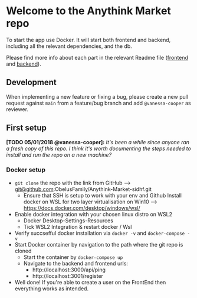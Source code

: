 # Welcome to the Anythink Market repo

To start the app use Docker. It will start both frontend and backend, including all the relevant dependencies, and the db.

Please find more info about each part in the relevant Readme file ([frontend](frontend/readme.md) and [backend](backend/README.md)).

## Development

When implementing a new feature or fixing a bug, please create a new pull request against `main` from a feature/bug branch and add `@vanessa-cooper` as reviewer.

## First setup

**[TODO 05/01/2018 @vanessa-cooper]:** _It's been a while since anyone ran a fresh copy of this repo. I think it's worth documenting the steps needed to install and run the repo on a new machine?_

### Docker setup

* `git clone` the repo with the link from GitHub --> git@github.com:ObelusFamily/Anythink-Market-sidhf.git
    * Ensure that SSH is setup to work with your env and Github
Install docker on WSL for two layer virtualisation on Win10 --> https://docs.docker.com/desktop/windows/wsl/
* Enable docker integration with your chosen linux distro on WSL2 
    - Docker Desktop-Settings-Resources
    - Tick WSL2 Integration & restart docker / Wsl
* Verify succsefful docker installation via `docker -v` and `docker-compose -v`
* Start Docker container by navigation to the path where the git repo is cloned
    * Start the container by `docker-compose up`
    * Navigate to the backend and frontend urls:
        * http://localhost:3000/api/ping
        * http://localhost:3001/register
* Well done! If you're able to create a user on the FrontEnd then everything works as intended.